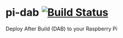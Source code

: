 # pi-dab [![Build Status](https://travis-ci.org/mlenkeit/pi-dab.svg?branch=master)](https://travis-ci.org/mlenkeit/pi-dab)
Deploy After Build (DAB) to your Raspberry Pi

